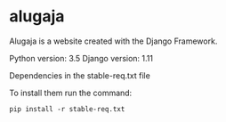 # alugaja
Alugaja is a website created with the Django Framework.

Python version: 3.5
Django version: 1.11

Dependencies in the stable-req.txt file

To install them run the command:

    pip install -r stable-req.txt
